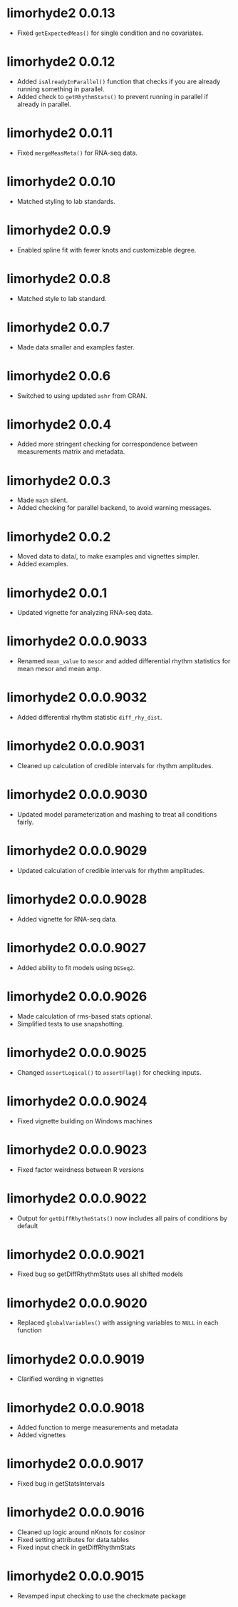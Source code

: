 # limorhyde2 0.0.13
* Fixed `getExpectedMeas()` for single condition and no covariates.

# limorhyde2 0.0.12
* Added `isAlreadyInParallel()` function that checks if you are already running something in parallel.
* Added check to `getRhythmStats()` to prevent running in parallel if already in parallel.

# limorhyde2 0.0.11
* Fixed `mergeMeasMeta()` for RNA-seq data.

# limorhyde2 0.0.10
* Matched styling to lab standards.

# limorhyde2 0.0.9
* Enabled spline fit with fewer knots and customizable degree.

# limorhyde2 0.0.8
* Matched style to lab standard.

# limorhyde2 0.0.7
* Made data smaller and examples faster.

# limorhyde2 0.0.6
* Switched to using updated `ashr` from CRAN.

# limorhyde2 0.0.4
* Added more stringent checking for correspondence between measurements matrix and metadata.

# limorhyde2 0.0.3
* Made `mash` silent.
* Added checking for parallel backend, to avoid warning messages.

# limorhyde2 0.0.2
* Moved data to data/, to make examples and vignettes simpler.
* Added examples.

# limorhyde2 0.0.1
* Updated vignette for analyzing RNA-seq data.

# limorhyde2 0.0.0.9033
* Renamed `mean_value` to `mesor` and added differential rhythm statistics for mean mesor and mean amp.

# limorhyde2 0.0.0.9032
* Added differential rhythm statistic `diff_rhy_dist`.

# limorhyde2 0.0.0.9031
* Cleaned up calculation of credible intervals for rhythm amplitudes.

# limorhyde2 0.0.0.9030
* Updated model parameterization and mashing to treat all conditions fairly.

# limorhyde2 0.0.0.9029
* Updated calculation of credible intervals for rhythm amplitudes.

# limorhyde2 0.0.0.9028
* Added vignette for RNA-seq data.

# limorhyde2 0.0.0.9027
* Added ability to fit models using `DESeq2`.

# limorhyde2 0.0.0.9026
* Made calculation of rms-based stats optional.
* Simplified tests to use snapshotting.

# limorhyde2 0.0.0.9025
* Changed `assertLogical()` to `assertFlag()` for checking inputs.

# limorhyde2 0.0.0.9024
* Fixed vignette building on Windows machines

# limorhyde2 0.0.0.9023
* Fixed factor weirdness between R versions

# limorhyde2 0.0.0.9022
* Output for `getDiffRhythmStats()` now includes all pairs of conditions by default

# limorhyde2 0.0.0.9021
* Fixed bug so getDiffRhythmStats uses all shifted models

# limorhyde2 0.0.0.9020
* Replaced `globalVariables()` with assigning variables to `NULL` in each function

# limorhyde2 0.0.0.9019
* Clarified wording in vignettes

# limorhyde2 0.0.0.9018
* Added function to merge measurements and metadata
* Added vignettes

# limorhyde2 0.0.0.9017
* Fixed bug in getStatsIntervals

# limorhyde2 0.0.0.9016
* Cleaned up logic around nKnots for cosinor
* Fixed setting attributes for data.tables
* Fixed input check in getDiffRhythmStats

# limorhyde2 0.0.0.9015
* Revamped input checking to use the checkmate package
